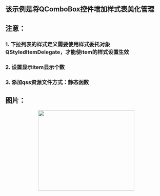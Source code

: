 ##  该示例是将QComboBox控件增加样式表美化管理

##  注意：

### 1. 下拉列表的样式定义需要使用样式委托对象QStyledItemDelegate，才能使item的样式设置生效 ##
### 2. 设置显示item显示个数 ##
### 3. 添加qss资源文件方式：静态函数 ##

##  图片：

<div align=center>
<img src="https://github.com/zhaoyuRobotics/QT/blob/master/QssComboBox/QComboBox%E6%A0%B7%E5%BC%8F%E8%A1%A8%E5%AE%9E%E4%BE%8B.PNG" width="300" height="250" align=center/>
</div>
